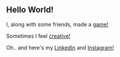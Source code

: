 ## Hello World!

I, along with some friends, made a <a href="https://katsys.itch.io/clear">game!</a>

Sometimes I feel <a href="https://www.behance.net/katsys">creative!</a>

Oh.. and here's my <a href="https://www.linkedin.com/in/katsys">LinkedIn</a> and <a href="https://www.instagram.com/katsyso">Instagram!</a>

